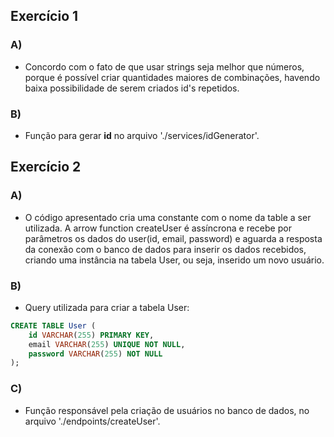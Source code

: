 ## Exercício 1
### A) 
- Concordo com o fato de que usar strings seja melhor que números, porque é possível criar quantidades maiores de combinações, havendo baixa possibilidade de serem criados id's repetidos.
### B) 
- Função para gerar **id** no arquivo './services/idGenerator'.
## Exercício 2
### A) 
- O código apresentado cria uma constante com o nome da table a ser utilizada. A arrow function createUser é assíncrona e recebe por parâmetros os dados do user(id, email, password) e aguarda a resposta da conexão com o banco de dados para inserir os dados recebidos, criando uma instância na tabela User, ou seja, inserido um novo usuário.
### B)
- Query utilizada para criar a tabela User:
```sql
CREATE TABLE User (
	id VARCHAR(255) PRIMARY KEY,
    email VARCHAR(255) UNIQUE NOT NULL,
    password VARCHAR(255) NOT NULL
);
```
### C)
- Função responsável pela criação de usuários no banco de dados, no arquivo './endpoints/createUser'.
